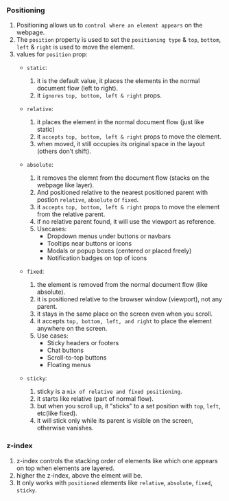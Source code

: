 ### Positioning
1. Positioning allows us to `control where an element appears` on the webpage.
2. The `position` property is used to set the `positioning type` & `top`, `bottom`, `left` & `right` is used to move the element.
3. values for `position` prop:
    - `static`: 
        1. it is the default value, it places the elements in the normal document flow (left to right).
        2. it `ignores` `top, bottom, left & right` props.

    - `relative`: 
        1. it places the element in the normal document flow (just like static)
        2. it `accepts` `top, bottom, left & right` props to move the element.
        3. when moved, it still occupies its original space in the layout (others don’t shift).

    - `absolute`: 
        1. it removes the elemnt from the document flow (stacks on the webpage like layer).
        2. And positioned relative to the nearest positioned parent with postion `relative`, `absolute` or `fixed`.
        3. it `accepts` `top, bottom, left & right` props to move the element from the relative parent.
        4. if no relative parent found, it will use the viewport as reference.
        5. Usecases:
            - Dropdown menus under buttons or navbars
            - Tooltips near buttons or icons
            - Modals or popup boxes (centered or placed freely)
            - Notification badges on top of icons

    - `fixed`:
        1. the element is removed from the normal document flow (like absolute).
        2. it is positioned relative to the browser window (viewport), not any parent.
        3. it stays in the same place on the screen even when you scroll.
        4. it accepts `top, bottom, left, and right` to place the element anywhere on the screen.
        5. Use cases: 
            - Sticky headers or footers
            - Chat buttons
            - Scroll-to-top buttons
            - Floating menus

    - `sticky`:
        1. sticky is a `mix of relative and fixed positioning`.
        2. it starts like relative (part of normal flow).
        3. but when you scroll up, it "sticks" to a set position with `top`, `left`, etc(like fixed).
        4. it will stick only while its parent is visible on the screen, otherwise vanishes.
    
### z-index
1. z-index controls the stacking order of elements like which one appears on top when elements are layered.
2. higher the z-index, above the elment will be.
3. It only works with `positioned` elements like `relative`, `absolute`, `fixed`, `sticky`.